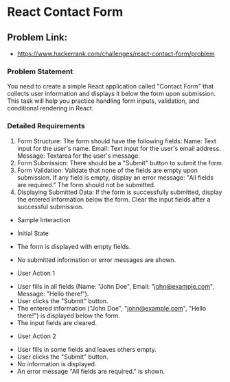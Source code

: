 # React Contact Form

## Problem Link:

- https://www.hackerrank.com/challenges/react-contact-form/problem

### Problem Statement

You need to create a simple React application called "Contact Form" that collects user information and displays it below the form upon submission. This task will help you practice handling form inputs, validation, and conditional rendering in React.

### Detailed Requirements

1. Form Structure:
   The form should have the following fields:
   Name: Text input for the user's name.
   Email: Text input for the user's email address.
   Message: Textarea for the user's message.
2. Form Submission:
   There should be a "Submit" button to submit the form.
3. Form Validation:
   Validate that none of the fields are empty upon submission.
   If any field is empty, display an error message: "All fields are required." The form should not be submitted.
4. Displaying Submitted Data:
   If the form is successfully submitted, display the entered information below the form.
   Clear the input fields after a successful submission.

- Sample Interaction
- Initial State

- The form is displayed with empty fields.
- No submitted information or error messages are shown.

* User Action 1

- User fills in all fields (Name: "John Doe", Email: "john@example.com", Message: "Hello there!").
- User clicks the "Submit" button.
- The entered information ("John Doe", "john@example.com", "Hello there!") is displayed below the form.
- The input fields are cleared.

* User Action 2

- User fills in some fields and leaves others empty.
- User clicks the "Submit" button.
- No information is displayed.
- An error message "All fields are required." is shown.
